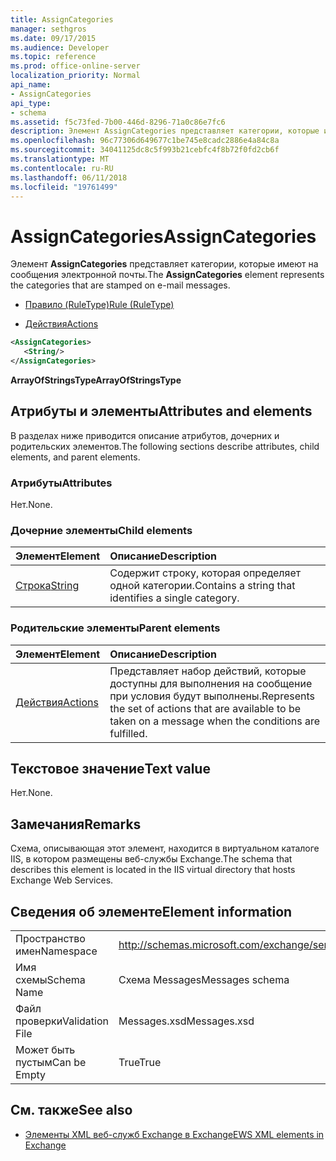 ```yaml
---
title: AssignCategories
manager: sethgros
ms.date: 09/17/2015
ms.audience: Developer
ms.topic: reference
ms.prod: office-online-server
localization_priority: Normal
api_name:
- AssignCategories
api_type:
- schema
ms.assetid: f5c73fed-7b00-446d-8296-71a0c86e7fc6
description: Элемент AssignCategories представляет категории, которые имеют на сообщения электронной почты.
ms.openlocfilehash: 96c77306d649677c1be745e8cadc2886e4a84c8a
ms.sourcegitcommit: 34041125dc8c5f993b21cebfc4f8b72f0fd2cb6f
ms.translationtype: MT
ms.contentlocale: ru-RU
ms.lasthandoff: 06/11/2018
ms.locfileid: "19761499"
---
```

# <a name="assigncategories"></a><span data-ttu-id="1c1f7-103">AssignCategories</span><span class="sxs-lookup"><span data-stu-id="1c1f7-103">AssignCategories</span></span>

<span data-ttu-id="1c1f7-104">Элемент **AssignCategories** представляет категории, которые имеют на сообщения электронной почты.</span><span class="sxs-lookup"><span data-stu-id="1c1f7-104">The **AssignCategories** element represents the categories that are stamped on e-mail messages.</span></span> 
  
- [<span data-ttu-id="1c1f7-105">Правило (RuleType)</span><span class="sxs-lookup"><span data-stu-id="1c1f7-105">Rule (RuleType)</span></span>](rule-ruletype.md)
  
- [<span data-ttu-id="1c1f7-106">Действия</span><span class="sxs-lookup"><span data-stu-id="1c1f7-106">Actions</span></span>](actions.md)
  
```XML
<AssignCategories>
   <String/>
</AssignCategories>
```

 <span data-ttu-id="1c1f7-107">**ArrayOfStringsType**</span><span class="sxs-lookup"><span data-stu-id="1c1f7-107">**ArrayOfStringsType**</span></span>
## <a name="attributes-and-elements"></a><span data-ttu-id="1c1f7-108">Атрибуты и элементы</span><span class="sxs-lookup"><span data-stu-id="1c1f7-108">Attributes and elements</span></span>

<span data-ttu-id="1c1f7-109">В разделах ниже приводится описание атрибутов, дочерних и родительских элементов.</span><span class="sxs-lookup"><span data-stu-id="1c1f7-109">The following sections describe attributes, child elements, and parent elements.</span></span>
  
### <a name="attributes"></a><span data-ttu-id="1c1f7-110">Атрибуты</span><span class="sxs-lookup"><span data-stu-id="1c1f7-110">Attributes</span></span>

<span data-ttu-id="1c1f7-111">Нет.</span><span class="sxs-lookup"><span data-stu-id="1c1f7-111">None.</span></span>
  
### <a name="child-elements"></a><span data-ttu-id="1c1f7-112">Дочерние элементы</span><span class="sxs-lookup"><span data-stu-id="1c1f7-112">Child elements</span></span>

|<span data-ttu-id="1c1f7-113">**Элемент**</span><span class="sxs-lookup"><span data-stu-id="1c1f7-113">**Element**</span></span>|<span data-ttu-id="1c1f7-114">**Описание**</span><span class="sxs-lookup"><span data-stu-id="1c1f7-114">**Description**</span></span>|
|:-----|:-----|
|[<span data-ttu-id="1c1f7-115">Строка</span><span class="sxs-lookup"><span data-stu-id="1c1f7-115">String</span></span>](string.md) <br/> |<span data-ttu-id="1c1f7-116">Содержит строку, которая определяет одной категории.</span><span class="sxs-lookup"><span data-stu-id="1c1f7-116">Contains a string that identifies a single category.</span></span>  <br/> |
   
### <a name="parent-elements"></a><span data-ttu-id="1c1f7-117">Родительские элементы</span><span class="sxs-lookup"><span data-stu-id="1c1f7-117">Parent elements</span></span>

|<span data-ttu-id="1c1f7-118">**Элемент**</span><span class="sxs-lookup"><span data-stu-id="1c1f7-118">**Element**</span></span>|<span data-ttu-id="1c1f7-119">**Описание**</span><span class="sxs-lookup"><span data-stu-id="1c1f7-119">**Description**</span></span>|
|:-----|:-----|
|[<span data-ttu-id="1c1f7-120">Действия</span><span class="sxs-lookup"><span data-stu-id="1c1f7-120">Actions</span></span>](actions.md) <br/> |<span data-ttu-id="1c1f7-121">Представляет набор действий, которые доступны для выполнения на сообщение при условия будут выполнены.</span><span class="sxs-lookup"><span data-stu-id="1c1f7-121">Represents the set of actions that are available to be taken on a message when the conditions are fulfilled.</span></span>  <br/> |
   
## <a name="text-value"></a><span data-ttu-id="1c1f7-122">Текстовое значение</span><span class="sxs-lookup"><span data-stu-id="1c1f7-122">Text value</span></span>

<span data-ttu-id="1c1f7-123">Нет.</span><span class="sxs-lookup"><span data-stu-id="1c1f7-123">None.</span></span>
  
## <a name="remarks"></a><span data-ttu-id="1c1f7-124">Замечания</span><span class="sxs-lookup"><span data-stu-id="1c1f7-124">Remarks</span></span>

<span data-ttu-id="1c1f7-125">Схема, описывающая этот элемент, находится в виртуальном каталоге IIS, в котором размещены веб-службы Exchange.</span><span class="sxs-lookup"><span data-stu-id="1c1f7-125">The schema that describes this element is located in the IIS virtual directory that hosts Exchange Web Services.</span></span>
  
## <a name="element-information"></a><span data-ttu-id="1c1f7-126">Сведения об элементе</span><span class="sxs-lookup"><span data-stu-id="1c1f7-126">Element information</span></span>

|||
|:-----|:-----|
|<span data-ttu-id="1c1f7-127">Пространство имен</span><span class="sxs-lookup"><span data-stu-id="1c1f7-127">Namespace</span></span>  <br/> |http://schemas.microsoft.com/exchange/services/2006/messages  <br/> |
|<span data-ttu-id="1c1f7-128">Имя схемы</span><span class="sxs-lookup"><span data-stu-id="1c1f7-128">Schema Name</span></span>  <br/> |<span data-ttu-id="1c1f7-129">Схема Messages</span><span class="sxs-lookup"><span data-stu-id="1c1f7-129">Messages schema</span></span>  <br/> |
|<span data-ttu-id="1c1f7-130">Файл проверки</span><span class="sxs-lookup"><span data-stu-id="1c1f7-130">Validation File</span></span>  <br/> |<span data-ttu-id="1c1f7-131">Messages.xsd</span><span class="sxs-lookup"><span data-stu-id="1c1f7-131">Messages.xsd</span></span>  <br/> |
|<span data-ttu-id="1c1f7-132">Может быть пустым</span><span class="sxs-lookup"><span data-stu-id="1c1f7-132">Can be Empty</span></span>  <br/> |<span data-ttu-id="1c1f7-133">True</span><span class="sxs-lookup"><span data-stu-id="1c1f7-133">True</span></span>  <br/> |
   
## <a name="see-also"></a><span data-ttu-id="1c1f7-134">См. также</span><span class="sxs-lookup"><span data-stu-id="1c1f7-134">See also</span></span>

- [<span data-ttu-id="1c1f7-135">Элементы XML веб-служб Exchange в Exchange</span><span class="sxs-lookup"><span data-stu-id="1c1f7-135">EWS XML elements in Exchange</span></span>](ews-xml-elements-in-exchange.md)

